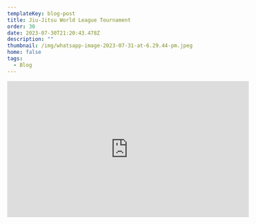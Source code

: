 ```yaml
---
templateKey: blog-post
title: Jiu-Jitsu World League Tournament
order: 30
date: 2023-07-30T21:20:43.478Z
description: ""
thumbnail: /img/whatsapp-image-2023-07-31-at-6.29.44-pm.jpeg
home: false
tags:
  - Blog
---
```

<iframe width="560" height="315" src="https://www.youtube.com/embed/_wRMMrxUIAU?si=WGUZQRP8KMtUfGN5" title="YouTube video player" frameborder="0" allow="accelerometer; autoplay; clipboard-write; encrypted-media; gyroscope; picture-in-picture; web-share" allowfullscreen></iframe>